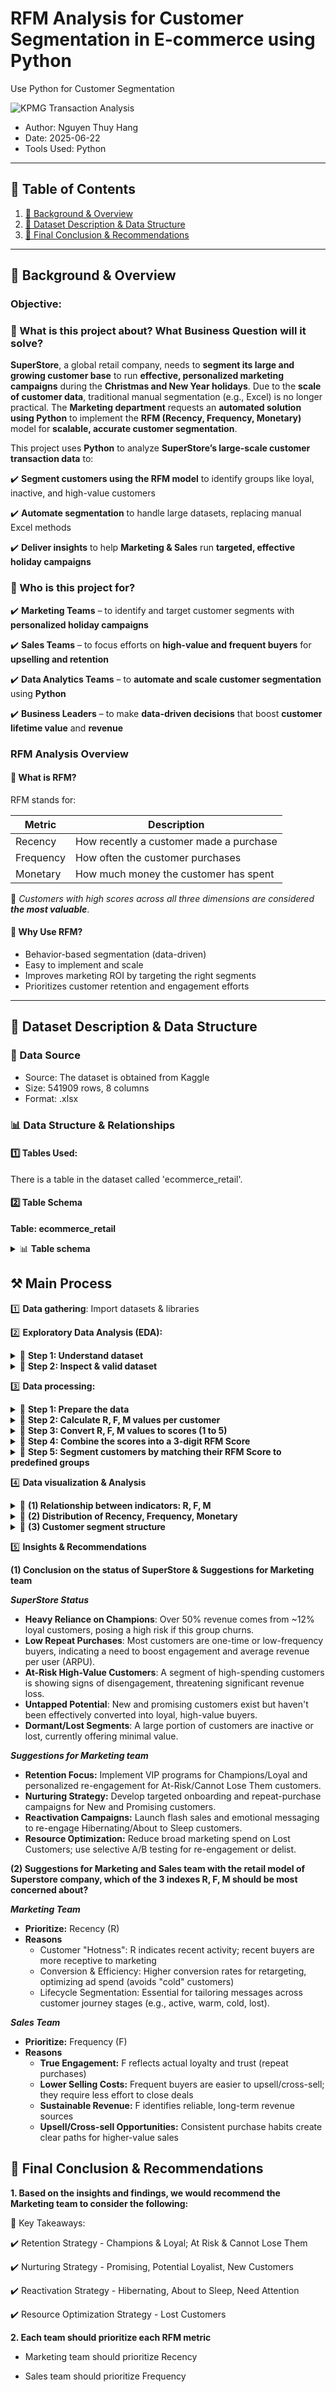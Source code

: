 # RFM Analysis for Customer Segmentation in E-commerce using Python
Use Python for Customer Segmentation

![KPMG Transaction Analysis](https://github.com/Dorothy-Ho-Vy/Sample_SQL_Python_template/blob/4dee6ff56077b90b1aea82e8517136f7185a77a3/Blue%20White%20Modern%20Payment%20Gateway%20Service%20Twitter%20Post.png.crdownload)

- Author: Nguyen Thuy Hang  
- Date: 2025-06-22
- Tools Used: Python  

---

## 📑 Table of Contents  
1. [📌 Background & Overview](#-background--overview)  
2. [📂 Dataset Description & Data Structure](#-dataset-description--data-structure)  
3. [🔎 Final Conclusion & Recommendations](#-final-conclusion--recommendations)

---

## 📌 Background & Overview  

### Objective:
### 📖 What is this project about? What Business Question will it solve?

**SuperStore**, a global retail company, needs to **segment its large and growing customer base** to run **effective, personalized marketing campaigns** during the **Christmas and New Year holidays**. Due to the **scale of customer data**, traditional manual segmentation (e.g., Excel) is no longer practical. The **Marketing department** requests an **automated solution using Python** to implement the **RFM (Recency, Frequency, Monetary)** model for **scalable, accurate customer segmentation**.


This project uses **Python** to analyze **SuperStore’s large-scale customer transaction data** to:

✔️ **Segment customers using the RFM model** to identify groups like loyal, inactive, and high-value customers

✔️ **Automate segmentation** to handle large datasets, replacing manual Excel methods

✔️ **Deliver insights** to help **Marketing & Sales** run **targeted, effective holiday campaigns**

 

### 👤 Who is this project for?  

✔️ **Marketing Teams** – to identify and target customer segments with **personalized holiday campaigns**

✔️ **Sales Teams** – to focus efforts on **high-value and frequent buyers** for **upselling and retention**

✔️ **Data Analytics Teams** – to **automate and scale customer segmentation** using **Python**

✔️ **Business Leaders** – to make **data-driven decisions** that boost **customer lifetime value** and **revenue**


### RFM Analysis Overview
#### 🔹 What is RFM?

RFM stands for:

| Metric    | Description                                  |
|-----------|----------------------------------------------|
| Recency   | How recently a customer made a purchase      |
| Frequency | How often the customer purchases             |
| Monetary  | How much money the customer has spent        |

🔗 *Customers with high scores across all three dimensions are considered **the most valuable***.

#### 🧠 Why Use RFM?

- Behavior-based segmentation (data-driven)
- Easy to implement and scale
- Improves marketing ROI by targeting the right segments
- Prioritizes customer retention and engagement efforts
  
---

## 📂 Dataset Description & Data Structure  

### 📌 Data Source  
- Source: The dataset is obtained from Kaggle
- Size: 541909 rows, 8 columns
- Format: .xlsx  

### 📊 Data Structure & Relationships  

#### 1️⃣ Tables Used:  
There is a table in the dataset called 'ecommerce_retail'. 

#### 2️⃣ Table Schema 

**Table: ecommerce_retail**
<details>
  <summary>📊 <strong>Table schema</strong></summary>

| Column Name | Data Type | Description |  
|-------------|----------|-------------|  
| InvoiceNo  |  object   | Invoice number |  
| StockCode  |  object     | Product (item) code |  
| Description    | object     | Product (item) name |  
| Quantity    | int64   | The quantities of each product (item) per transaction |  
| InvoiceDate    | datetime64[ns]  | Invoice Date and time |  
| UnitPrice    | float64   | Unit price |  
| CustomerID    | float64    | Customer number |  
| Country    | object   | Country name |  
</details>


## ⚒️ Main Process

1️⃣ **Data gathering**: Import datasets & libraries

2️⃣ **Exploratory Data Analysis (EDA):** 

<details>
  <summary>🧩 <strong>Step 1: Understand dataset</strong></summary>
****

(1) Use "df.shape"  to immediately know the number of transactions (rows) and types of information (columns) you're dealing with.
```python
ecommerce_retail.shape
```
*Result*: (541909, 8) -> you have over half a million transactions with 8 different attributes each

(2) Use "df.info()" to provides a quick summary of the structure and quality of ecommerce_retail
```python
ecommerce_retail.info()
```
*Result*:
- The DataFrame has 541,909 rows and 8 columns.
- The columns Description (missing 1,554 values) and CustomerID (missing 135,080 values) have missing data.
- The data types of the columns (e.g. InvoiceDate is datetime64[ns] which is fine, but CustomerID is float64 even though it is an ID).
- The total amount of memory the DataFrame taking up is 33.1+ MB

(3) Use "df.head(10)" to visually inspect the actual data for the first 10 transactions
```python
ecommerce_retail.head(10)
```

(4) Use "df.describe()" to get a quick statistical summary of numerical columns like Quantity and UnitPrice
```python
ecommerce_retail.describe()
```
</details>


<details>
  <summary>🧩 <strong>Step 2: Inspect & valid dataset</strong></summary>
****

- First of all, use ProfileReport to  generate automated Exploratory Data Analysis (EDA) reports for ecommerce_retail, this provide a quick overview of data quality, missing values, and variable distribution, helping you understand your ecommerce_retail data immediately
```python
profile = ProfileReport(ecommerce_retail, title="EDA Report", explorative=True)
profile.to_notebook_iframe()
```

***(1) Data type*** 

Checking data types identifies data's nature and initial quality issues, while changing them ensures correct operations, optimized performance, and compatibility for analysis.

- Change datatype of "InvoiceID" & "StockCode" & "CustomerID" to STRING because InvoiceID usually includes numbers & letters
- "Description", "Country" -> description / country name -> change datatype of these 2 columns to STRING

*Before

<img width="163" alt="{0CFCB0C3-A158-4523-941B-02580D70A53E}" src="https://github.com/user-attachments/assets/541113a9-b9ca-4d03-ae8b-e6bdc8df1d15" />

*After 

<img width="160" alt="{7414B09B-650A-4AA0-9C7B-663D335BAF30}" src="https://github.com/user-attachments/assets/86910594-b746-4fe1-becf-a880a1cab78d" />

***(2) Missing Value***

Checking missing values helps identify data quality issues and incompleteness. Handling them prevents analysis errors, ensures accurate results, and improves model performance by providing complete data.

"Description", "CustomerID" -> Next step:
- Remove lines without Description information because Unit Price = 0 and no Customer ID information
- Remove lines without CustomerID information because it will not be possible to identify the customer segment

*Before

<img width="129" alt="{E86A6975-448B-4685-8C86-443125EA59FF}" src="https://github.com/user-attachments/assets/5e82199c-9c3f-43a9-bd75-0f0c02c3d11d" />

*After

<img width="99" alt="{7D4F5A14-D448-4E0D-8B8C-468E36A7AD4E}" src="https://github.com/user-attachments/assets/f2fd9ae8-4a15-4af8-8f54-35043917ef6d" />


***(3) Unique Value***

- Understand Categorical Variables: See distinct categories and their counts for analysis
- Verify Identifier Columns: Confirm uniqueness of IDs and spot duplicates
- Aid Data Cleaning & Preprocessing: Identify inconsistencies or values needing standardization

<img width="128" alt="{89F9632E-0C0E-4A91-9EC7-59A9DC7A9C60}" src="https://github.com/user-attachments/assets/81b297c3-ece0-4c20-87f4-149a122e44b6" />


***(4) Duplicate Value***

Checking duplicates is to find redundant or erroneous entries, while removing them is to ensure accurate analysis, prevent bias, and maintain data integrity.

Duplicates: 5225 rows -> Next step: Delete rows

***(5) Outliers***

Check outliers is to find unusual or extreme data points that can skew results, while dealing with them is to prevent data distortion, ensure accurate analysis, and improve model performance.

Result: 25616 rows × 12 columns 
-> Next step: no action because some customers buy small quantities, some customers buy large quantities

***(6) Valid Value***

Checking valid values is to find data outside expected logical or business ranges, while dealing with them is to prevent errors, ensure data integrity, and derive reliable insights.

- Quantity < 0: Return transaction, not actual sale -> Remove these rows
- Unit Price < 0: Data error or invalid value -> Remove these rows

***(7) Distribution***

Checking distribution is to understand how data values are spread and concentrated, detect outliers, guide data transformations, and inform model selection for better analysis.

In this case, use logarithm is to make highly skewed data distributions more symmetrical and easier to visualize, compressing wide value ranges and highlighting patterns.

<img width="433" alt="{DB8D25CB-1A07-4CCC-AA7B-1BC8D6FFE70C}" src="https://github.com/user-attachments/assets/19085132-dd69-4ce8-8b32-62c0d24e1694" />

<img width="487" alt="{A115DE8D-1F29-483A-B540-CA85ED359F48}" src="https://github.com/user-attachments/assets/ae737372-b36f-45d0-9f44-fd1c74dcd27a" />

-> Both Quantity and TotalPrice are strongly skewed towards small values. The logarithmic plot shows that Quantity has specific common purchase levels, while TotalPrice after the logarithm transformation becomes more concentrated and symmetrical, indicating that the majority of transactions have total values ​​within a certain range.
</details>



3️⃣ **Data processing:** 

<details>
  <summary>🧩 <strong>Step 1: Prepare the data</strong></summary>

 - Calculate TotalPrice for each transaction by multiplying quantity × unit price.
- Set a reference date (Dec 31, 2011) to measure recency from.
</details>


<details>
  <summary>🧩 <strong>Step 2: Calculate R, F, M values per customer</strong></summary>
#### 
- Recency: Days since the customer’s last purchase (difference between reference date and last purchase date).
- Frequency: Count of unique purchase invoices (how often the customer bought).
- Monetary: Total money spent by the customer.
</details>

<details>
  <summary>🧩 <strong>Step 3: Convert R, F, M values to scores (1 to 5)</strong></summary>
- For Recency, lower days mean higher score (5 = most recent buyers).
- For Frequency and Monetary, higher values get higher scores (5 = most frequent/spending customers).

-> This is done by splitting customers into 5 groups (quintiles) based on each metric.
</details>

<details>
  <summary>🧩 <strong>Step 4: Combine the scores into a 3-digit RFM Score</strong></summary>

 -> Concatenate the R, F, and M scores into a single string, e.g., "545".
</details>

<details>
  <summary>🧩 <strong>Step 5: Segment customers by matching their RFM Score to predefined groups</strong></summary>

 - Use the mapping table of RFM Score patterns (like "555", "544", etc.) to assign customers into segments such as Champions, Loyal, At Risk, Lost, etc.
- This allows tailoring marketing strategies to each customer group.

<details>
  <summary>🧩 <strong>Click here to see RFM Segments</strong></summary>

| Segment               | RFM Score Patterns |
|-----------------------|-------------------|
| **Champions**         | 555, 554, 544, 545, 454, 455, 445 |
| **Loyal**             | 543, 444, 435, 355, 354, 345, 344, 335 |
| **Potential Loyalist**| 553, 551, 552, 541, 542, 533, 532, 531, 452, 451, 442, 441, 431, 453, 433, 432, 423, 353, 352, 351, 342, 341, 333, 323 |
| **New Customers**     | 512, 511, 422, 421, 412, 411, 311 |
| **Promising**         | 525, 524, 523, 522, 521, 515, 514, 513, 425, 424, 413, 414, 415, 315, 314, 313 |
| **Need Attention**    | 535, 534, 443, 434, 343, 334, 325, 324 |
| **About To Sleep**    | 331, 321, 312, 221, 213, 231, 241, 251 |
| **At Risk**           | 255, 254, 245, 244, 253, 252, 243, 242, 235, 234, 225, 224, 153, 152, 145, 143, 142, 135, 134, 133, 125, 124 |
| **Cannot Lose Them**  | 155, 154, 144, 214, 215, 115, 114, 113 |
| **Hibernating**       | 332, 322, 233, 232, 223, 222, 132, 123, 122, 212, 211 |
| **Lost**              | 111, 112, 121, 131, 141, 151 |

> Use RFM segmentation to tailor marketing strategies, target reactivation campaigns, and maximize lifetime value.
</details>
</details>

4️⃣ **Data visualization & Analysis** 

<details>
  <summary> 🧩 <strong>(1) Relationship between indicators: R, F, M</strong></summary>
 
While the main analysis uses **RFM model** to segment customers for strategic actions,  this section dives deeper into the **interplay between Recency, Frequency, and Monetary**.  It helps uncover **specific customer behaviors** inside and across segments,  revealing *hidden value, churn risk, and growth potential*.

![image](https://github.com/user-attachments/assets/bd683818-74db-4d78-9356-cbbbf60d4e15)

![image](https://github.com/user-attachments/assets/9e7ffde6-5730-463d-a7e4-b2fdcdb1dc49)

*Observations:*

- Emerging High-Value Customers: A significant group (R=5, F=3-4, M=4-5) are recent, moderately frequent, and high-spending – a promising core for future Champions.
- High-Value Churn Risk: Customers with low Recency (R=1) but high past Monetary (M=4-5) are valuable but at high risk of churn.
Frequent Low-Value Buyers: A segment with high Frequency (F=4) but low Monetary (M=1-2) indicates loyal but low-spending customers.
- Newly Re-engaged, Low Value: Customers with high Recency (R=5) but low Frequency/Monetary (F=1, M=1) are recently reactivated but not yet valuable.

*Recommendations*

- Nurture Emerging VIPs: Offer early VIP benefits, exclusive experiences, and tailored loyalty programs to develop the R5F3-4M4-5 group.
- Win Back High-Value Churners: Deploy personalized re-engagement emails and exclusive "welcome back" vouchers for R1M4-5 customers.
- Increase ARPU for Loyal Low-Spenders: Promote product bundles, tiered discounts, and value-added services (e.g., free shipping thresholds) for F4M1-2 customers.
- Convert New Re-engagers: Offer incentives for a second purchase and provide a superior onboarding experience for R5F1M1 customers.
</details>

<details>
  <summary>🧩  <strong>(2) Distribution of Recency, Frequency, Monetary</strong></summary>

To support segmentation logic, this section visualizes the **distribution of Recency, Frequency, and Monetary** across all customers.  
It helps assess the **shape of the customer base** - e.g., how active, how loyal, how valuable they are - and informs whether the segmentation is well-balanced or skewed.
 
***Distribution (remove outliers)***

![image](https://github.com/user-attachments/assets/fd742b3c-62d3-408d-8c83-61022952a79e)


***Distributions (for outliers -> high spending)***

|  | Recency | Frequency | Monetary | F_score | M_score | RFM_Score |
| --- | --- | --- | --- | --- | --- | --- |
| count | 104.000.000 | 104.000.000 | 104.000.000 | 104.000.000 | 104.0 | 104.000.000 |
| mean | 39.528.846 | 30.596.154 | 35.097.018.942 | 3.807.692 | 5.0 | 492.115.385 |
| std | 44.219.654 | 33.106.336 | 46.617.847.042 | 608.626 | 0.0 | 98.006.073 |
| min | 21.000.000 | 1.000.000 | 10.196.570.000 | 1.000.000 | 5.0 | 115.000.000 |
| 25% | 22.750.000 | 12.000.000 | 12.334.922.500 | 4.000.000 | 5.0 | 445.000.000 |
| 50% | 25.500.000 | 22.000.000 | 17.189.940.000 | 4.000.000 | 5.0 | 545.000.000 |
| 75% | 36.250.000 | 33.250.000 | 35.295.950.000 | 4.000.000 | 5.0 | 545.000.000 |
| max | 346.000.000 | 209.000.000 | 280.206.020.000 | 4.000.000 | 5.0 | 545.000.000 |


![image](https://github.com/user-attachments/assets/c238e6d7-22ee-4089-ba8c-73807abe7945)

***Compare outliers vs total RFM average***

|  | All_Customers | Outliers_Only |
| --- | --- | --- |
| Recency | 113.1 | 39.5 |
| Frequency | 4.3 | 30.6 |
| Monetary | 2048.7 | 35097.0 |


*Observations*

- Recency: Customer base is largely active (many recent buyers), though a small segment is at risk (inactive for 150+ days).
- Frequency: The majority are low-frequency buyers (1-3 purchases), indicating low repeat purchase rates.
- Monetary: Most customers are low-spenders, but a small, high-value segment (outliers) exists.
- High-Value Customers: This small group of "Champions" exhibits very active, frequent, and recent purchasing behavior, driving significant value.

-> SuperStore has an active customer base but struggles with repeat purchases. A critical, high-value customer segment requires dedicated engagement.

*Recommendations*

- Implement retargeting for inactive/low-frequency customers
- Develop a "VIP" program for high-spenders
- Utilize customer segmentation for personalized marketing strategies
</details>


<details>
  <summary>🧩 <strong>(3) Customer segment structure</strong></summary>
****
→ Analyze the size of each customer group to understand dominant segments and prioritize strategies.

***Total numbers of customers & revenue by segment***

| Segment | Num_Customers | Total_Revenue | %_Customers | %_Revenue |
| --- | --- | --- | --- | --- |
| Champions | 534 | 4.877.732.290 | 12.31 | 54.88 |
| Loyal | 236 | 884.850.540 | 5.44 | 9.96 |
| Need Attention | 422 | 732.141.920 | 9.73 | 8.24 |
| Promising | 485 | 697.531.710 | 11.18 | 7.85 |
| At Risk | 240 | 574.017.240 | 5.53 | 6.46 |
| Cannot Lose Them | 228 | 354.187.691 | 5.26 | 3.99 |
| Potential Loyalist | 245 | 171.490.251 | 5.65 | 1.93 |
| Hibernating customers | 491 | 169.985.642 | 11.32 | 1.91 |
| About To Sleep | 328 | 161.623.840 | 7.56 | 1.82 |
| Lost customers | 620 | 143.382.810 | 14.29 | 1.61 |
| New Customers | 509 | 120.264.960 | 11.73 | 1.35 |


![image](https://github.com/user-attachments/assets/02d7e8dd-6eb9-4545-9543-10cd51272d3a)

![image](https://github.com/user-attachments/assets/5c485388-cb36-4d40-8d15-bce0f4bbb422)

*Observations*

- High Value Concentrated: A small group of Champions (12% customers) drives over half (55%) of the total revenue. Loyal customers also contribute significantly with potential to grow.
- Large Potential Base: New and Promising customers form a large group with low current revenue, representing future growth.
- Significant Churn Risk: At-Risk and Cannot Lose Them segments show declining interaction but still hold substantial value, indicating potential revenue loss if unaddressed.
- Low Value, High Volume: Lost Customers are the largest group by count but contribute very little revenue.

*Recommendations*

- Prioritize Core: Implement VIP programs for Champions and growth incentives for Loyal customers to ensure retention and progression.
- Nurture & Convert: Develop robust onboarding and personalized engagement for New and Promising customers to foster loyalty.
- Re-engage Proactively: Launch targeted, personalized reactivation campaigns for At-Risk and Cannot Lose Them segments to prevent churn.
- Optimize Spend: Reduce broad marketing efforts on Lost Customers, focusing instead on highly selective re-engagement or reallocating resources to higher-potential segments.
</details>


5️⃣ **Insights & Recommendations**

**(1) Conclusion on the status of SuperStore & Suggestions for Marketing team**

***SuperStore Status***

- **Heavy Reliance on Champions**: Over 50% revenue comes from ~12% loyal customers, posing a high risk if this group churns.  
- **Low Repeat Purchases**: Most customers are one-time or low-frequency buyers, indicating a need to boost engagement and average revenue per user (ARPU).  
- **At-Risk High-Value Customers**: A segment of high-spending customers is showing signs of disengagement, threatening significant revenue loss.  
- **Untapped Potential**: New and promising customers exist but haven't been effectively converted into loyal, high-value buyers.  
- **Dormant/Lost Segments**: A large portion of customers are inactive or lost, currently offering minimal value.  


***Suggestions for Marketing team***

- **Retention Focus:** Implement VIP programs for Champions/Loyal and personalized re-engagement for At-Risk/Cannot Lose Them customers.  
- **Nurturing Strategy:** Develop targeted onboarding and repeat-purchase campaigns for New and Promising customers.  
- **Reactivation Campaigns:** Launch flash sales and emotional messaging to re-engage Hibernating/About to Sleep customers.  
- **Resource Optimization:** Reduce broad marketing spend on Lost Customers; use selective A/B testing for re-engagement or delist.  


**(2) Suggestions for Marketing and Sales team with the retail model of Superstore company, which of the 3 indexes R, F, M should be most concerned about?**

***Marketing Team***

- **Prioritize:** Recency (R)  
- **Reasons**  
   + Customer "Hotness": R indicates recent activity; recent buyers are more receptive to marketing  
   + Conversion & Efficiency: Higher conversion rates for retargeting, optimizing ad spend (avoids "cold" customers)  
   + Lifecycle Segmentation: Essential for tailoring messages across customer journey stages (e.g., active, warm, cold, lost).
     
***Sales Team***

- **Prioritize:** Frequency (F)  
- **Reasons**  
  + **True Engagement:** F reflects actual loyalty and trust (repeat purchases)  
  + **Lower Selling Costs:** Frequent buyers are easier to upsell/cross-sell; they require less effort to close deals  
  + **Sustainable Revenue:** F identifies reliable, long-term revenue sources  
  + **Upsell/Cross-sell Opportunities:** Consistent purchase habits create clear paths for higher-value sales  
  

## 🔎 Final Conclusion & Recommendations  

**1. Based on the insights and findings, we would recommend the Marketing team to consider the following:** 

📌 Key Takeaways:  

✔️ Retention Strategy - Champions & Loyal; At Risk & Cannot Lose Them

✔️ Nurturing Strategy - Promising, Potential Loyalist, New Customers 

✔️ Reactivation Strategy - Hibernating, About to Sleep, Need Attention

✔️ Resource Optimization Strategy - Lost Customers

**2. Each team should prioritize each RFM metric**

- Marketing team should prioritize Recency
  
- Sales team should prioritize Frequency
